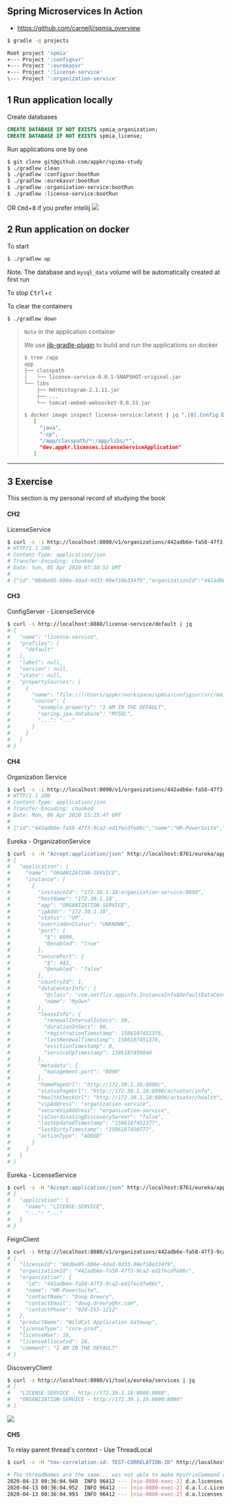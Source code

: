 ## Spring Microservices In Action
- https://github.com/carnellj/spmia_overview

```sh
$ gradle -q projects

Root project 'spmia'
+--- Project ':configsvr'
+--- Project ':eurekasvr'
+--- Project ':license-service'
\--- Project ':organization-service'
```

## 1 Run application locally
Create databases
```sql
CREATE DATABASE IF NOT EXISTS spmia_organization;
CREATE DATABASE IF NOT EXISTS spmia_license;
```

Run applications one by one
```sh
$ git clone git@github.com/appkr/spima-study
$ ./gradlew clean 
$ ./gradlew :configsvr:bootRun 
$ ./gradlew :eurekasvr:bootRun 
$ ./gradlew :organization-service:bootRun 
$ ./gradlew :license-service:bootRun 
```

OR <kbd>Cmd</kbd>+<kbd>8</kbd> if you prefer intellij
![](docs/rundashboard.png)

## 2 Run application on docker
To start
```sh
$ ./gradlew up
```
Note. The database and `mysql_data` volume will be automatically created at first run

To stop <kbd>Ctrl</kbd>+<kbd>c</kbd>

To clear the containers
```sh
$ ./gradlew down
```

> `Note` in the application container
>
> We use [jib-gradle-plugin](https://github.com/GoogleContainerTools/jib/tree/master/jib-gradle-plugin) to build and run the applications on docker
> ```sh
> $ tree /app
> app
> ├── classpath
> │   └── license-service-0.0.1-SNAPSHOT-original.jar
> └── libs
>     ├── HdrHistogram-2.1.11.jar
>     ├── ...
>     └── tomcat-embed-websocket-9.0.33.jar
> ```
> 
> ```sh
> $ docker image inspect license-service:latest | jq ".[0].Config.Entrypoint"
>    [
>      "java",
>      "-cp",
>      "/app/classpath/*:/app/libs/*",
>      "dev.appkr.licenses.LicenseServiceApplication"
>    ]
> ```

---

## 3 Exercise

This section is my personal record of studying the book

#### CH2

LicenseService
```sh
$ curl -s -i http://localhost:8080/v1/organizations/442adb6e-fa58-47f3-9ca2-ed1fecdfe86c/licenses/08dbe05-606e-4dad-9d33-90ef10e334f9
# HTTP/1.1 200
# Content-Type: application/json
# Transfer-Encoding: chunked
# Date: Sun, 05 Apr 2020 07:30:53 GMT
#
# {"id":"08dbe05-606e-4dad-9d33-90ef10e334f9","organizationId":"442adb6e-fa58-47f3-9ca2-ed1fecdfe86c","productName":"Teleco","licenseType":"Seat"}
```

#### CH3

ConfigServer - LicenseService
```sh
$ curl -s http://localhost:8888/license-service/default | jq
# {
#   "name": "license-service",
#   "profiles": [
#     "default"
#   ],
#   "label": null,
#   "version": null,
#   "state": null,
#   "propertySources": [
#     {
#       "name": "file:////Users/appkr/workspace/spmia/configsvr/src/main/resources/config/# license-service/license-service.yml",
#       "source": {
#         "example.property": "I AM IN THE DEFAULT",
#         "spring.jpa.database": "MYSQL",
#         "...": "..."
#       }
#     }
#   ]
# }
```

#### CH4

Organization Service
```sh
$ curl -s -i http://localhost:8090/v1/organizations/442adb6e-fa58-47f3-9ca2-ed1fecdfe86c
# HTTP/1.1 200
# Content-Type: application/json
# Transfer-Encoding: chunked
# Date: Mon, 06 Apr 2020 15:25:47 GMT
#
# {"id":"442adb6e-fa58-47f3-9ca2-ed1fecdfe86c","name":"HR-PowerSuite","contactName":"Doug Drewry","contactEmail":"doug.drewry@hr.com","contactPhone":"920-555-1212"}
```

Eureka - OrganizationService
```sh
$ curl -s -H "Accept:application/json" http://localhost:8761/eureka/apps/organization-service | jq
# {
#   "application": {
#     "name": "ORGANIZATION-SERVICE",
#     "instance": [
#       {
#         "instanceId": "172.30.1.18:organization-service:8090",
#         "hostName": "172.30.1.18",
#         "app": "ORGANIZATION-SERVICE",
#         "ipAddr": "172.30.1.18",
#         "status": "UP",
#         "overriddenStatus": "UNKNOWN",
#         "port": {
#           "$": 8090,
#           "@enabled": "true"
#         },
#         "securePort": {
#           "$": 443,
#           "@enabled": "false"
#         },
#         "countryId": 1,
#         "dataCenterInfo": {
#           "@class": "com.netflix.appinfo.InstanceInfo$DefaultDataCenterInfo",
#           "name": "MyOwn"
#         },
#         "leaseInfo": {
#           "renewalIntervalInSecs": 30,
#           "durationInSecs": 90,
#           "registrationTimestamp": 1586187451376,
#           "lastRenewalTimestamp": 1586187451376,
#           "evictionTimestamp": 0,
#           "serviceUpTimestamp": 1586187450840
#         },
#         "metadata": {
#           "management.port": "8090"
#         },
#         "homePageUrl": "http://172.30.1.18:8090/",
#         "statusPageUrl": "http://172.30.1.18:8090/actuator/info",
#         "healthCheckUrl": "http://172.30.1.18:8090/actuator/health",
#         "vipAddress": "organization-service",
#         "secureVipAddress": "organization-service",
#         "isCoordinatingDiscoveryServer": "false",
#         "lastUpdatedTimestamp": "1586187451377",
#         "lastDirtyTimestamp": "1586187450777",
#         "actionType": "ADDED"
#       }
#     ]
#   }
# }
```

Eureka - LicenseService
```sh
$ curl -s -H "Accept:application/json" http://localhost:8761/eureka/apps/license-service | jq
# {
#   "application": {
#     "name": "LICENSE-SERVICE",
#     "...": "..."
#   }
# }
```

FeignClient
```sh
$ curl -s http://localhost:8080/v1/organizations/442adb6e-fa58-47f3-9ca2-ed1fecdfe86c/licenses/08dbe05-606e-4dad-9d33-90ef10e334f9 | jq
# {
#   "licenseId": "08dbe05-606e-4dad-9d33-90ef10e334f9",
#   "organizationId": "442adb6e-fa58-47f3-9ca2-ed1fecdfe86c",
#   "organization": {
#     "id": "442adb6e-fa58-47f3-9ca2-ed1fecdfe86c",
#     "name": "HR-PowerSuite",
#     "contactName": "Doug Drewry",
#     "contactEmail": "doug.drewry@hr.com",
#     "contactPhone": "920-555-1212"
#   },
#   "productName": "WildCat Application Gateway",
#   "licenseType": "core-prod",
#   "licenseMax": 16,
#   "licenseAllocated": 16,
#   "comment": "I AM IN THE DEFAULT"
# }
```

DiscoveryClient
```sh
$ curl -s http://localhost:8080/v1/tools/eureka/services | jq
# [
#   "LICENSE-SERVICE - http://172.30.1.18:8080:8080",
#   "ORGANIZATION-SERVICE - http://172.30.1.18:8090:8090"
# ]
```

![](docs/eurekasvr.png)

#### CH5

To relay parent thread's context - Use ThreadLocal
```bash
$ curl -s -H "tmx-correlation-id: TEST-CORRELATION-ID" http://localhost:8080/v1/organizations/442adb6e-fa58-47f3-9ca2-ed1fecdfe86c/licenses/08dbe05-606e-4dad-9d33-90ef10e334f9 | jq
```
```bash
# The threadNames are the same... was not able to make HystrixCommand run on another thread
2020-04-13 00:36:04.948  INFO 96412 --- [nio-8080-exec-2] d.a.licenses.utils.UserContextFilter     : UserContextFilter Correlation id: TEST-CORRELATION-ID
2020-04-13 00:36:04.952  INFO 96412 --- [nio-8080-exec-2] d.a.l.c.LicenseServiceController         : LicenseServiceController.getLicense Correlation id: TEST-CORRELATION-ID
2020-04-13 00:36:04.993  INFO 96412 --- [nio-8080-exec-2] d.a.licenses.services.LicenseService     : LicenseService.getOrganization Correlation id: TEST-CORRELATION-ID
```